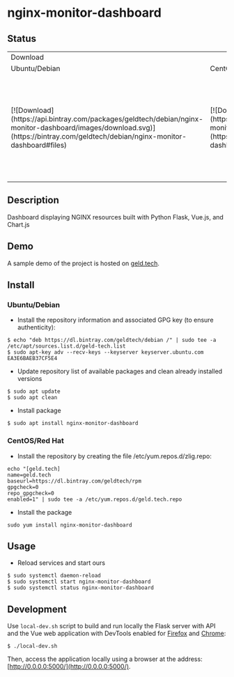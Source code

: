 # nginx-monitor-dashboard

## Status

<table>
  <tr>
    <td colspan="2">Download</td>
    <td colspan="2"></td>
  </tr>
  <tr>
    <td>Ubuntu/Debian</td>
    <td>CentOS/Red Hat</td>
    <td>Build Status</td>
    <td>License</td>
  </tr>
  <tr>
    <td>
       [![Download](https://api.bintray.com/packages/geldtech/debian/nginx-monitor-dashboard/images/download.svg)](https://bintray.com/geldtech/debian/nginx-monitor-dashboard#files) 
    </td>
    <td>
        [![Download](https://api.bintray.com/packages/geldtech/rpm/nginx-monitor-dashboard/images/download.svg)](https://bintray.com/geldtech/rpm/nginx-monitor-dashboard#files)
    </td>
    <td>
        [![Build Status](https://travis-ci.org/geld-tech/nginx-monitor-dashboard.svg?branch=master)](https://travis-ci.org/geld-tech/nginx-monitor-dashboard)
    </td>
    <td>
        [![License](https://img.shields.io/badge/License-Apache%202.0-blue.svg)](https://opensource.org/licenses/Apache-2.0)
    </td>
  </tr>
</table>


## Description
Dashboard displaying NGINX resources built with Python Flask, Vue.js, and Chart.js


## Demo

A sample demo of the project is hosted on <a href="http://geld.tech">geld.tech</a>.


## Install

### Ubuntu/Debian

* Install the repository information and associated GPG key (to ensure authenticity):
```
$ echo "deb https://dl.bintray.com/geldtech/debian /" | sudo tee -a /etc/apt/sources.list.d/geld-tech.list
$ sudo apt-key adv --recv-keys --keyserver keyserver.ubuntu.com EA3E6BAEB37CF5E4
```

* Update repository list of available packages and clean already installed versions
```
$ sudo apt update
$ sudo apt clean
```

* Install package
```
$ sudo apt install nginx-monitor-dashboard
```

### CentOS/Red Hat

* Install the repository by creating the file /etc/yum.repos.d/zlig.repo:

```
echo "[geld.tech]
name=geld.tech
baseurl=https://dl.bintray.com/geldtech/rpm
gpgcheck=0
repo_gpgcheck=0
enabled=1" | sudo tee -a /etc/yum.repos.d/geld.tech.repo
```

* Install the package
```
sudo yum install nginx-monitor-dashboard
```


## Usage

* Reload services and start ours
```
$ sudo systemctl daemon-reload
$ sudo systemctl start nginx-monitor-dashboard
$ sudo systemctl status nginx-monitor-dashboard
```


## Development

Use `local-dev.sh` script to build and run locally the Flask server with API and the Vue web application with DevTools enabled for [Firefox](https://addons.mozilla.org/en-US/firefox/addon/vue-js-devtools/) and [Chrome](https://chrome.google.com/webstore/detail/vuejs-devtools/nhdogjmejiglipccpnnnanhbledajbpd):

```
$ ./local-dev.sh
```
Then, access the application locally using a browser at the address: [http://0.0.0.0:5000/](http://0.0.0.0:5000/).

